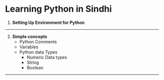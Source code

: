 # Learning Python in Sindhi
1. **Setting Up Environment for Python**

-----------------------------------------

2. **Simple concepts**
    - Python Comments
    - Variables
    - Python data Types 
        - Numeric Data types
        - String
        - Boolean
    
-------------------------------------------
